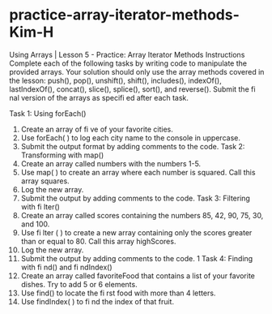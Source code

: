 # practice-array-iterator-methods-Kim-H

Using Arrays | Lesson 5 - Practice: Array Iterator Methods
Instructions Complete each of the following tasks by writing code to manipulate the provided arrays. Your solution should only use the array methods covered in the lesson: push(), pop(), unshift(), shift(), includes(), indexOf(), lastIndexOf(), concat(), slice(), splice(), sort(), and reverse(). Submit the fi nal version of the arrays as specifi ed after each task.

Task 1: Using forEach()
1. Create an array of fi ve of your favorite cities.
2. Use forEach( ) to log each city name to the console in uppercase.
3. Submit the output format by adding comments to the code.
Task 2: Transforming with map()
1. Create an array called numbers with the numbers 1-5.
2. Use map( ) to create an array where each number is squared. Call this array squares.
3. Log the new array.
4. Submit the output by adding comments to the code.
Task 3: Filtering with fi lter()
1. Create an array called scores containing the numbers 85, 42, 90, 75, 30, and 100.
2. Use fi lter ( ) to create a new array containing only the scores greater than or equal to 80. Call this array highScores.
3. Log the new array.
4. Submit the output by adding comments to the code. 1
Task 4: Finding with fi nd() and fi ndIndex()
1. Create an array called favoriteFood that contains a list of your favorite dishes. Try to add 5 or 6 elements.
2. Use find() to locate the fi rst food with more than 4 letters.
3. Use findIndex( ) to fi nd the index of that fruit.
